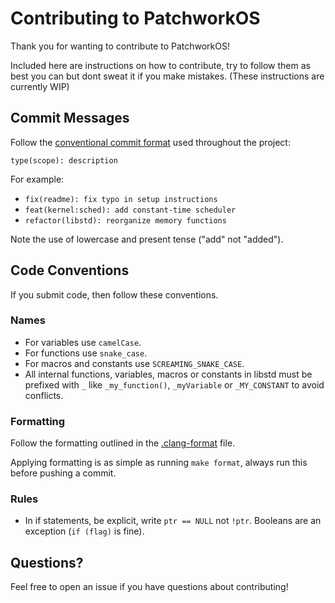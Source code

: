 # Contributing to PatchworkOS

Thank you for wanting to contribute to PatchworkOS!

Included here are instructions on how to contribute, try to follow them as best you can but dont sweat it if you make mistakes. (These instructions are currently WIP)

## Commit Messages

Follow the [conventional commit format](https://www.conventionalcommits.org/en/v1.0.0/) used throughout the project:
```
type(scope): description
```

For example:
- `fix(readme): fix typo in setup instructions`
- `feat(kernel:sched): add constant-time scheduler`
- `refactor(libstd): reorganize memory functions`

Note the use of lowercase and present tense ("add" not "added").

## Code Conventions

If you submit code, then follow these conventions.

### Names

- For variables use `camelCase`.
- For functions use `snake_case`.
- For macros and constants use `SCREAMING_SNAKE_CASE`.
- All internal functions, variables, macros or constants in libstd must be prefixed with `_` like `_my_function()`, `_myVariable` or `_MY_CONSTANT` to avoid conflicts.

### Formatting

Follow the formatting outlined in the [.clang-format](https://github.com/KaiNorberg/PatchworkOS/blob/main/.clang-format) file. 

Applying formatting is as simple as running `make format`, always run this before pushing a commit.

### Rules

- In if statements, be explicit, write `ptr == NULL` not `!ptr`. Booleans are an exception (`if (flag)` is fine).

## Questions?

Feel free to open an issue if you have questions about contributing!
